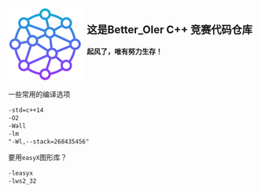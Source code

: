 <img width="150" height="150" align="left" style="float: left; margin: 0 10px 0 0;"  src="logo.png">

<h2>这是Better_OIer C++ 竞赛代码仓库</h2>
<h4>起风了，唯有努力生存！</h4>

<br><br>

一些常用的编译选项

```
-std=c++14
-O2
-Wall
-lm
"-Wl,--stack=268435456"
```

要用`easyX`图形库？

```
-leasyx
-lws2_32
```
